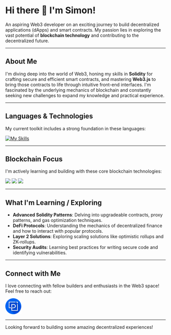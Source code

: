 # Hi there 👋 I'm Simon!

An aspiring Web3 developer on an exciting journey to build decentralized applications (dApps) and smart contracts. My passion lies in exploring the vast potential of **blockchain technology** and contributing to the decentralized future.

---

## About Me

I'm diving deep into the world of Web3, honing my skills in **Solidity** for crafting secure and efficient smart contracts, and mastering **Web3.js** to bring those contracts to life through intuitive front-end interfaces. I'm fascinated by the underlying mechanics of blockchain and constantly seeking new challenges to expand my knowledge and practical experience.

---

## Languages & Technologies

My current toolkit includes a strong foundation in these languages:

[![My Skills](https://skillicons.dev/icons?i=js,ts,go,rs&theme=light)](https://skillicons.dev)

---

## Blockchain Focus

I'm actively learning and building with these core blockchain technologies:

<img height="50" src="https://github.com/user-attachments/assets/094cc004-c6d6-47ff-800c-393e70bfa762">
<img height="50" src="https://github.com/user-attachments/assets/eb979871-1d57-4ea7-b8af-bfb1165a2979">
<img height="50" src="https://github.com/user-attachments/assets/4ebe4430-a141-4fc5-9ddd-dc5b439177b6">

---

## What I'm Learning / Exploring

* **Advanced Solidity Patterns**: Delving into upgradeable contracts, proxy patterns, and gas optimization techniques.
* **DeFi Protocols**: Understanding the mechanics of decentralized finance and how to interact with popular protocols.
* **Layer 2 Solutions**: Exploring scaling solutions like optimistic rollups and ZK-rollups.
* **Security Audits**: Learning best practices for writing secure code and identifying vulnerabilities.

---

## Connect with Me

I love connecting with fellow builders and enthusiasts in the Web3 space! Feel free to reach out:

<a href="https://paragraph.xyz/@simon0x1800">
  <img height="50" src="paragraph.png" >
</a>

---

Looking forward to building some amazing decentralized experiences!
